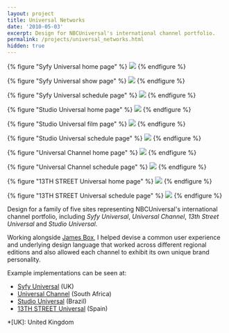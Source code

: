 ```yaml
---
layout: project
title: Universal Networks
date: '2010-05-03'
excerpt: Design for NBCUniversal's international channel portfolio.
permalink: /projects/universal_networks.html
hidden: true
---
```

{% figure "Syfy Universal home page" %}
![](/assets/images/projects/universal_networks/0.jpg)
{% endfigure %}

{% figure "Syfy Universal show page" %}
![](/assets/images/projects/universal_networks/1.jpg)
{% endfigure %}

{% figure "Syfy Universal schedule page" %}
![](/assets/images/projects/universal_networks/2.jpg)
{% endfigure %}

{% figure "Studio Universal home page" %}
![](/assets/images/projects/universal_networks/3.jpg)
{% endfigure %}

{% figure "Studio Universal film page" %}
![](/assets/images/projects/universal_networks/4.jpg)
{% endfigure %}

{% figure "Studio Universal schedule page" %}
![](/assets/images/projects/universal_networks/5.jpg)
{% endfigure %}

{% figure "Universal Channel home page" %}
![](/assets/images/projects/universal_networks/6.jpg)
{% endfigure %}

{% figure "Universal Channel schedule page" %}
![](/assets/images/projects/universal_networks/7.jpg)
{% endfigure %}

{% figure "13TH STREET Universal home page" %}
![](/assets/images/projects/universal_networks/8.jpg)
{% endfigure %}

{% figure "13TH STREET Universal schedule page" %}
![](/assets/images/projects/universal_networks/9.jpg)
{% endfigure %}

Design for a family of five sites representing NBCUniversal's international channel portfolio, including <cite>Syfy Universal</cite>, <cite>Universal Channel</cite>, <cite>13th Street Universal</cite> and <cite>Studio Universal</cite>.

Working alongside [James Box][1], I helped devise a common user experience and underlying design language that worked across different regional editions and also allowed each channel to exhibit its own unique brand personality.

Example implementations can be seen at:

* [Syfy Universal][2] (UK)
* [Universal Channel][3] (South Africa)
* [Studio Universal][4] (Brazil)
* [13TH STREET Universal][5] (Spain)

[1]: http://clearleft.com/is/james-box/
[2]: http://syfy.co.uk/
[3]: http://universalchannel.co.za/
[4]: http://br.studiouniversal.com/
[5]: http://calle13universal.es/

*[UK]: United Kingdom
